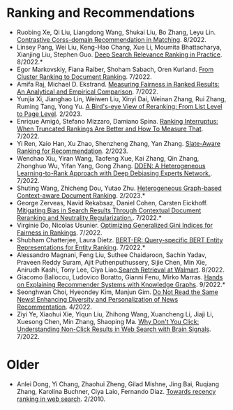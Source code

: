 # Ranking and Recommendations
- Ruobing Xe, Qi Liu, Liangdong Wang, Shukai Liu, Bo Zhang, Leyu Lin. [Contrastive Corss-domain Recommendation in Matching](https://dl.acm.org/doi/10.1145/3534678.3539125). 8/2022.
- Linsey Pang, Wei Liu, Keng-Hao Chang, Xue Li, Moumita Bhattacharya, Xianjing Liu, Stephen Guo. [Deep Search Relevance Ranking in Practice](https://dl.acm.org/doi/10.1145/3534678.3542632). 8/2022.*
- Egor Markovskiy, Fiana Raiber, Shoham Sabach, Oren Kurland. [From Cluster Ranking to Document Ranking](https://dl.acm.org/doi/10.1145/3477495.3531819). 7/2022.
- Amifa Raj, Michael D. Ekstrand. [Measuring Fairness in Ranked Results: An Analytical and Empirical Comparison](https://dl.acm.org/doi/10.1145/3477495.3532018). 7/2022.
- Yunjia Xi, Jianghao Lin, Weiwen Liu, Xinyi Dai, Weinan Zhang, Rui Zhang, Ruming Tang, Yong Yu. [A Bird's-eye View of Reranking: From List Level to Page Level](https://dl.acm.org/doi/10.1145/3539597.3570399). 2/2023.
- Enrique Amigó, Stefano Mizzaro, Damiano Spina. [Ranking Interruptus: When Truncated Rankings Are Better and How To Measure That](https://dl.acm.org/doi/10.1145/3477495.3532051). 7/2022.
- Yi Ren, Xaio Han, Xu Zhao, Shenzheng Zhang, Yan Zhang. [Slate-Aware Ranking for Recommendation](https://dl.acm.org/doi/10.1145/3539597.3570380). 2/2023.
- Wenchao Xiu, Yiran Wang, Taofeng Xue, Kai Zhang, Qin Zhang, Zhonghuo Wu, Yifan Yang, Gong Zhang. [DDEN: A Heterogeneous Learning-to-Rank Approach with Deep Debiasing Experts Network.](https://dl.acm.org/doi/10.1145/3477495.3536320). 7/2022.
- Shuting Wang, Zhicheng Dou, Yutao Zhu. [Heterogeneous Graph-based Context-aware Document Ranking](https://dl.acm.org/doi/10.1145/3539597.3570390). 2/2023.*
- George Zerveas, Navid Rekabsaz, Daniel Cohen, Carsten Eickhoff. [Mitigating Bias in Search Results Through Contextual Document Reranking and Neutrality Regularization.](https://dl.acm.org/doi/10.1145/3477495.3531891). 7/2022.*
- Virginie Do, Nicolas Usunier. [Optimizing Generalized Gini Indices for Fairness in Rankings](https://dl.acm.org/doi/10.1145/3477495.3532035). 7/2022.
- Shubham Chatterjee, Laura Dietz. [BERT-ER: Query-specific BERT Entity Representations for Entity Ranking](https://dl.acm.org/doi/10.1145/3477495.3531944). 7/2022.*
- Alessandro Magnani, Feng Liu, Suthee Chaidaroon, Sachin Yadav, Praveen Reddy Suram, Ajit Puthenputhussery, Sijie Chen, Min Xie, Anirudh Kashi, Tony Lee, Ciya Liao.[Search Retrieval at Walmart](https://dl.acm.org/doi/10.1145/3534678.3539164). 8/2022.
- Giacomo Balloccu, Ludovico Boratto, Gianni Fenu, Mirko Marras. [Hands on Explaining Recommender Systems with Knowledge Graphs](https://dl.acm.org/doi/10.1145/3523227.3547374). 9/2022.*
- Seonghwan Choi, Hyeondey Kim, Manjun Gim. [Do Not Read the Same News! Enhancing Diversity and Personalization of News Recommentation](https://dl.acm.org/doi/10.1145/3487553.3524936). 4/2022.
- Ziyi Ye, Xiaohui Xie, Yiqun Liu, Zhihong Wang, Xuancheng Li, Jiaji Li, Xuesong Chen, Min Zhang, Shaoping Ma. [Why Don't You Click: Understanding Non-Click Results in Web Search with Brain Signals](https://dl.acm.org/doi/10.1145/3477495.3532082). 7/2022.

# Older
- Anlei Dong, Yi Chang, Zhaohui Zheng, Gilad Mishne, Jing Bai, Ruqiang Zhang, Karolina Buchner, Ciya Laio, Fernando Diaz. [Towards recency ranking in web search](https://dl.acm.org/doi/10.1145/1718487.1718490). 2/2010.